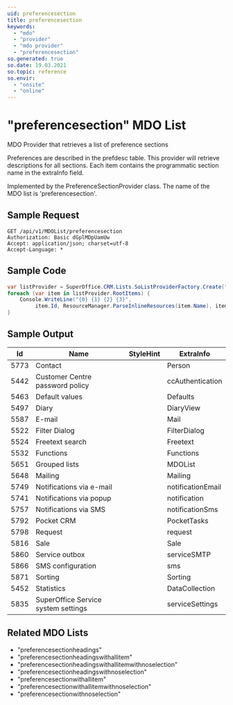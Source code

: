 ```yaml
---
uid: preferencesection
title: preferencesection
keywords:
  - "mdo"
  - "provider"
  - "mdo provider"
  - "preferencesection"
so.generated: true
so.date: 19.03.2021
so.topic: reference
so.envir:
  - "onsite"
  - "online"
---
```


# "preferencesection" MDO List
MDO Provider that retrieves a list of preference sections

Preferences are described in the prefdesc table. This provider will retrieve descriptions for all sections.
<para />
Each item contains the programmatic section name in the extraInfo field.

Implemented by the <see cref="T:SuperOffice.CRM.Lists.PreferenceSectionProvider">PreferenceSectionProvider</see> class.
The name of the MDO list is 'preferencesection'.




## Sample Request

```http!
GET /api/v1/MDOList/preferencesection
Authorization: Basic dGplMDpUamUw
Accept: application/json; charset=utf-8
Accept-Language: *

```

## Sample Code
```cs
var listProvider = SuperOffice.CRM.Lists.SoListProviderFactory.Create("preferencesection", forceFlatList: true);
foreach (var item in listProvider.RootItems) {
    Console.WriteLine("{0} {1} {2} {3}", 
         item.Id, ResourceManager.ParseInlineResources(item.Name), item.StyleHint, item.ExtraInfo);
}
```

## Sample Output

|Id   | Name  |StyleHint|ExtraInfo |
| --- | ----- | ------- | -------- |
|5773|Contact||Person|
|5442|Customer Centre password policy||ccAuthentication|
|5463|Default values||Defaults|
|5497|Diary||DiaryView|
|5587|E-mail||Mail|
|5522|Filter Dialog||FilterDialog|
|5524|Freetext search||Freetext|
|5532|Functions||Functions|
|5651|Grouped lists||MDOList|
|5648|Mailing||Mailing|
|5749|Notifications via e-mail||notificationEmail|
|5741|Notifications via popup||notification|
|5757|Notifications via SMS||notificationSms|
|5792|Pocket CRM||PocketTasks|
|5798|Request||request|
|5816|Sale||Sale|
|5860|Service outbox||serviceSMTP|
|5866|SMS configuration||sms|
|5871|Sorting||Sorting|
|5452|Statistics||DataCollection|
|5835|SuperOffice Service system settings||serviceSettings|


## Related MDO Lists

* "preferencesectionheadings"
* "preferencesectionheadingswithallitem"
* "preferencesectionheadingswithallitemwithnoselection"
* "preferencesectionheadingswithnoselection"
* "preferencesectionwithallitem"
* "preferencesectionwithallitemwithnoselection"
* "preferencesectionwithnoselection"
